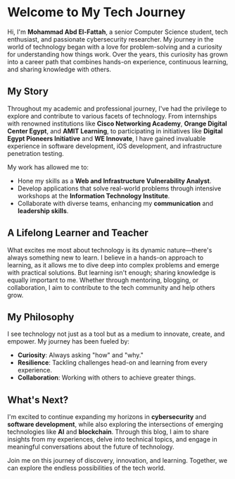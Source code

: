 # Welcome to My Tech Journey

Hi, I'm **Mohammad Abd El-Fattah**, a senior Computer Science student, tech enthusiast, and passionate cybersecurity researcher. My journey in the world of technology began with a love for problem-solving and a curiosity for understanding how things work. Over the years, this curiosity has grown into a career path that combines hands-on experience, continuous learning, and sharing knowledge with others.

## My Story

Throughout my academic and professional journey, I've had the privilege to explore and contribute to various facets of technology. From internships with renowned institutions like **Cisco Networking Academy**, **Orange Digital Center Egypt**, and **AMIT Learning**, to participating in initiatives like **Digital Egypt Pioneers Initiative** and **WE Innovate**, I have gained invaluable experience in software development, iOS development, and infrastructure penetration testing.

My work has allowed me to:
- Hone my skills as a **Web and Infrastructure Vulnerability Analyst**.
- Develop applications that solve real-world problems through intensive workshops at the **Information Technology Institute**.
- Collaborate with diverse teams, enhancing my **communication** and **leadership skills**.

## A Lifelong Learner and Teacher

What excites me most about technology is its dynamic nature—there's always something new to learn. I believe in a hands-on approach to learning, as it allows me to dive deep into complex problems and emerge with practical solutions. But learning isn't enough; sharing knowledge is equally important to me. Whether through mentoring, blogging, or collaboration, I aim to contribute to the tech community and help others grow.

## My Philosophy

I see technology not just as a tool but as a medium to innovate, create, and empower. My journey has been fueled by:
- **Curiosity**: Always asking "how" and "why."
- **Resilience**: Tackling challenges head-on and learning from every experience.
- **Collaboration**: Working with others to achieve greater things.

## What's Next?

I'm excited to continue expanding my horizons in **cybersecurity** and **software development**, while also exploring the intersections of emerging technologies like **AI** and **blockchain**. Through this blog, I aim to share insights from my experiences, delve into technical topics, and engage in meaningful conversations about the future of technology.

Join me on this journey of discovery, innovation, and learning. Together, we can explore the endless possibilities of the tech world.
